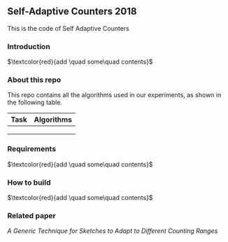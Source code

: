 ## Self-Adaptive Counters 2018
This is the code of Self Adaptive Counters
### Introduction

$\textcolor{red}{add \quad some\quad contents}$

### About this repo
This repo contains all the algorithms used in our experiments, as shown in the following table.

|   Task   |  Algorithms    |
| ---- | ---------- |
|      |      |
|      |      |
|      |      |

### Requirements

$\textcolor{red}{add \quad some\quad contents}$

### How to build

$\textcolor{red}{add \quad some\quad contents}$

### Related paper
*A Generic Technique for Sketches to Adapt to Different Counting Ranges*
